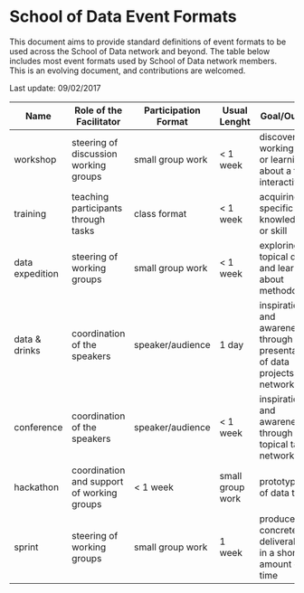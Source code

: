 # School of Data Event Formats

This document aims to provide standard definitions of event formats to be used across the School of Data network and beyond. The table below includes most event formats used by School of Data network members. This is an evolving document, and contributions are welcomed.

Last update: 09/02/2017

Name | Role of the Facilitator | Participation Format | Usual Lenght | Goal/Output
--- | --- | --- | --- | ---
workshop | steering of discussion working groups | small group work | < 1 week | discovering, working on or learning about a topic interactively
training | teaching participants through tasks | class format | < 1 week | acquiring a specific knowledge or skill
data expedition | steering of working groups | small group work | < 1 week | exploring topical data and learning about methodology
data & drinks | coordination of the speakers | speaker/audience | 1 day | inspiration and awareness through the presentation of data projects; networking
conference | coordination of the speakers | speaker/audience | < 1 week | inspiration and awareness through topical talks; networking
hackathon | coordination and support of working groups | < 1 week | small group work | prototyping of data tools
sprint | steering of working groups | small group work | 1 week | produce a concrete deliverable in a short amount of time
